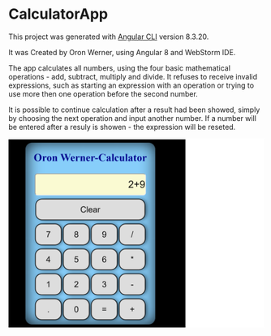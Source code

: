 # CalculatorApp

This project was generated with [Angular CLI](https://github.com/angular/angular-cli) version 8.3.20.

It was Created by Oron Werner, using Angular 8 and WebStorm IDE.

The app calculates all numbers, using the four basic mathematical operations - add, subtract, multiply and divide.
It refuses to receive invalid expressions, such as starting an expression with an operation or trying to use more then one operation before the second number.

It is possible to continue calculation after a result had been showed, simply by choosing the next operation and input another number.
If a number will be entered after a resuly is showen - the expression will be reseted.

![Image of preview of the app](https://github.com/OronW/calculator-app/blob/master/printScreen/App%20preview.png?raw=true)
